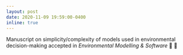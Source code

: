 ```yaml
---
layout: post
date: 2020-11-09 19:59:00-0400
inline: true
---
```


Manuscript on simplicity/complexity of models used in environmental decision-making accepted in *Environmental Modelling & Software* :tada: :tada:
